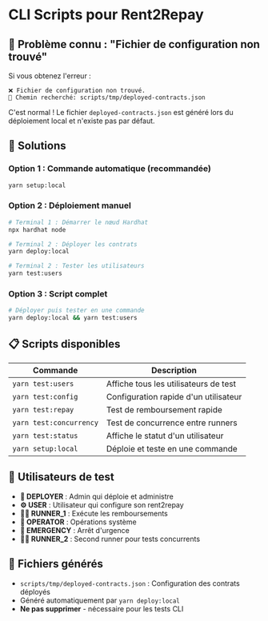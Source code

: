 # CLI Scripts pour Rent2Repay

## 🚨 Problème connu : "Fichier de configuration non trouvé"

Si vous obtenez l'erreur :
```
❌ Fichier de configuration non trouvé.
📁 Chemin recherché: scripts/tmp/deployed-contracts.json
```

C'est normal ! Le fichier `deployed-contracts.json` est généré lors du déploiement local et n'existe pas par défaut.

## 🔧 Solutions

### Option 1 : Commande automatique (recommandée)
```bash
yarn setup:local
```

### Option 2 : Déploiement manuel
```bash
# Terminal 1 : Démarrer le nœud Hardhat
npx hardhat node

# Terminal 2 : Déployer les contrats
yarn deploy:local

# Terminal 2 : Tester les utilisateurs
yarn test:users
```

### Option 3 : Script complet
```bash
# Déployer puis tester en une commande
yarn deploy:local && yarn test:users
```

## 📋 Scripts disponibles

| Commande | Description |
|----------|-------------|
| `yarn test:users` | Affiche tous les utilisateurs de test |
| `yarn test:config` | Configuration rapide d'un utilisateur |
| `yarn test:repay` | Test de remboursement rapide |
| `yarn test:concurrency` | Test de concurrence entre runners |
| `yarn test:status` | Affiche le statut d'un utilisateur |
| `yarn setup:local` | Déploie et teste en une commande |

## 👥 Utilisateurs de test

- **👑 DEPLOYER** : Admin qui déploie et administre
- **⚙️ USER** : Utilisateur qui configure son rent2repay
- **🏃‍♂️ RUNNER_1** : Exécute les remboursements
- **🔧 OPERATOR** : Opérations système
- **🚨 EMERGENCY** : Arrêt d'urgence
- **🏃‍♀️ RUNNER_2** : Second runner pour tests concurrents

## 📁 Fichiers générés

- `scripts/tmp/deployed-contracts.json` : Configuration des contrats déployés
- Généré automatiquement par `yarn deploy:local`
- **Ne pas supprimer** - nécessaire pour les tests CLI 